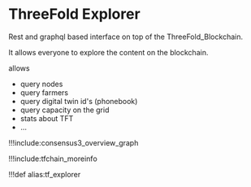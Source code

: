 # ThreeFold Explorer

Rest and graphql based interface on top of the ThreeFold_Blockchain.

It allows everyone to explore the content on the blockchain.

allows

- query nodes
- query farmers
- query digital twin id's (phonebook)
- query capacity on the grid
- stats about TFT
- ...

!!!include:consensus3_overview_graph

!!!include:tfchain_moreinfo

!!!def alias:tf_explorer